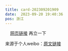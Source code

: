 ```yaml
---
title: card-202309201909
date:  2023-09-20 19:40:36
pos: 浙江
---
```

<a  href="https://weibo.com/5351049607/HachpbLaY" data-hide=""><span class='url-icon'><img style='width: 1rem;height: 1rem' src='https://h5.sinaimg.cn/upload/2015/09/25/3/timeline_card_small_web_default.png'></span><span class="surl-text">网页链接</span></a> 再立一下 

来源于个人weibo：[原文链接](https://m.weibo.cn/status/Nkc84mtBK?mblogid=Nkc84mtBK)